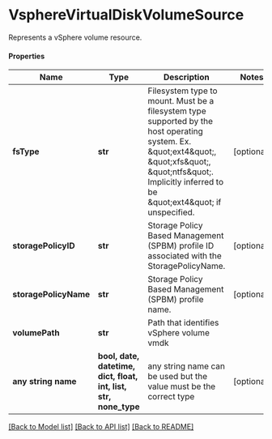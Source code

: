 # VsphereVirtualDiskVolumeSource

Represents a vSphere volume resource.

#### Properties
Name | Type | Description | Notes
------------ | ------------- | ------------- | -------------
**fsType** | **str** | Filesystem type to mount. Must be a filesystem type supported by the host operating system. Ex. \&quot;ext4\&quot;, \&quot;xfs\&quot;, \&quot;ntfs\&quot;. Implicitly inferred to be \&quot;ext4\&quot; if unspecified. | [optional] 
**storagePolicyID** | **str** | Storage Policy Based Management (SPBM) profile ID associated with the StoragePolicyName. | [optional] 
**storagePolicyName** | **str** | Storage Policy Based Management (SPBM) profile name. | [optional] 
**volumePath** | **str** | Path that identifies vSphere volume vmdk | 
**any string name** | **bool, date, datetime, dict, float, int, list, str, none_type** | any string name can be used but the value must be the correct type | [optional]

[[Back to Model list]](../README.md#documentation-for-models) [[Back to API list]](../README.md#documentation-for-api-endpoints) [[Back to README]](../README.md)

